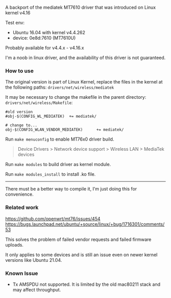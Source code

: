 A backport of the mediatek MT7610 driver that was introduced on Linux kernel v4.16

Test env:
- Ubuntu 16.04 with kernel v4.4.262
- device: 0e8d:7610 (MT7610U)

Probably available for v4.4.x - v4.16.x

I'm a noob in linux driver, and the availability of this driver is not guaranteed.

### How to use

The original version is part of Linux Kernel, replace the files in the kernel at the following paths: `drivers/net/wireless/mediatek`

It may be necessary to change the makefile in the parent directory: `drivers/net/wireless/Makefile`:
```
#old version
#obj-$(CONFIG_WL_MEDIATEK)	+= mediatek/

# change to...
obj-$(CONFIG_WLAN_VENDOR_MEDIATEK)      += mediatek/
```

Run `make menuconfig` to enable MT76x0 driver build.

> Device Drivers > Network device support > Wireless LAN > MediaTek devices

Run `make modules` to build driver as kernel module.

Run `make modules_install` to install .ko file.

----

There must be a better way to compile it, I'm just doing this for convenience.


### Related work

https://github.com/openwrt/mt76/issues/454
https://bugs.launchpad.net/ubuntu/+source/linux/+bug/1716301/comments/53

This solves the problem of failed vendor requests and failed firmware uploads.

It only applies to some devices and is still an issue even on newer kernel versions like Ubuntu 21.04.


### Known Issue

- Tx AMSPDU not supported. It is limited by the old mac80211 stack and may affect throughput.
